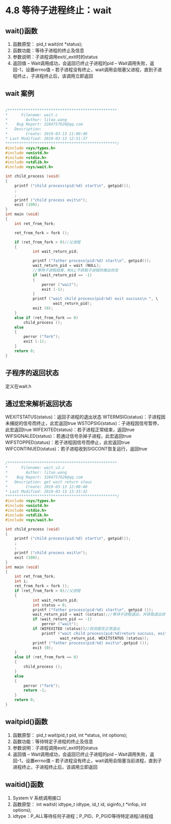 # 4.8 等待子进程终止：wait
## wait()函数

1. 函数原型： pid_t wait(int *status);
2. 函数功能：等待子进程的终止及信息
3. 参数说明：子进程调用exit/_exit时的status
4. 返回值
– Wait调用成功，会返回已终止子进程的pid
– Wait调用失败，返回-1，设置errno值
– 若子进程没有终止，wait调用会阻塞父进程，直到子进程终止，子进程终止后，该调用立即返回

## wait 案例
```c

/************************************************
*      Filename: wait.c
*        Author: litao.wang
*    Bug Report: 3284757626@qq.com
*   Description: 
*        Create: 2019-03-13 11:00:40
* Last Modified: 2019-03-13 12:51:37
*************************************************/
#include <sys/types.h>
#include <unistd.h>
#include <stdio.h>
#include <stdlib.h>
#include <sys/wait.h>

int child_process (void)
{
	printf ("child process(pid:%d) start\n", getpid());
	;
	;
	printf ("child process exit\n");
	exit (100);
}
int main (void)
{
	int ret_from_fork;

	ret_from_fork = fork ();

	if (ret_from_fork > 0)//父进程
	{
			int wait_return_pid;

			printf ("father process(pid:%d) start\n", getpid());
			wait_return_pid = wait (NULL);
			//等待子进程结束，NULL不获取子进程的推出状态
			if (wait_return_pid == -1)
			{
				perror ("wait");
				exit (-1);
			}
			printf ("wait child process(pid:%d) exit succuss\n ", \
					 wait_return_pid);
			exit (0);
	}
	else if (ret_from_fork == 0)
		child_process ();
	else
	{
		perror ("fork");
		exit (-1);
	}
	return 0;
}
```

## 子程序的返回状态
定义在wait.h

## 通过宏来解析返回状态
WEXITSTATUS(status)：返回子进程的退出状态
WTERMSIG(status)：子进程因未捕捉的信号而终止，此宏返回true
WSTOPSIG(status)：子进程因信号暂停，此宏返回true 
WIFEXITED(status)：若子进程正常结束，返回true
WIFSIGNALED(status)：若通过信号杀掉子进程，此宏返回true
WIFSTOPPED(status)：若子进程因信号而停止，此宏返回true
WIFCONTINUED(status)：若子进程收到SIGCONT恢复运行，返回true

```c

/************************************************
*      Filename: wait_v2.c
*        Author: litao.wang
*    Bug Report: 3284757626@qq.com
*   Description: get wait return staus
*        Create: 2019-03-13 12:00:40
* Last Modified: 2019-03-13 13:33:32
*************************************************/
#include <sys/types.h>
#include <unistd.h>
#include <stdio.h>
#include <stdlib.h>
#include <sys/wait.h>

int child_process (void)
{
	printf ("child process(pid:%d) start\n", getpid());
	;
	;
	printf ("child process exit\n");
	exit (100);
}
int main (void)
{
	int ret_from_fork;
	int i;
	ret_from_fork = fork ();
	if (ret_from_fork > 0)//父进程
	{
			int wait_return_pid;
			int status = 0;
			printf ("father process(pid:%d) start\n", getpid ());
			wait_return_pid = wait (&status);//等待子进程退出，并获取退出状态
			if (wait_return_pid == -1)
				perror ("wait");
			if (WIFEXITED (status))//检测是否正常退出
				printf ("wait child process(pid:%d)return succuss, exit value:%d\n",\
						wait_return_pid, WEXITSTATUS (status));
			printf ("father process(pid:%d) exit\n",getpid ());
			exit (0);
	}
	else if (ret_from_fork == 0)
	{
		child_process ();
	}
	else
	{
		perror ("fork");
		return -1;
	}
	return 0;
}
```
## waitpid()函数
1. 函数原型： pid_t wait(pid_t pid, int *status, int options);
2. 函数功能：等待特定子进程的终止及信息
3. 参数说明：子进程调用exit/_exit时的status
4. 返回值
– Wait调用成功，会返回已终止子进程的pid
– Wait调用失败，返回-1，设置errno值
– 若子进程没有终止，wait调用会阻塞当前进程，直到子进程终止，子进程终止后，该调用立即返回

##  waitid()函数
1. System V 系统调用接口
2. 函数原型： int waitid( idtype_t idtype, id_t id, siginfo_t *infop, int options);
3. idtype：P_ALL等待任何子进程；P_PID、P_PGID等待特定进程/进程组